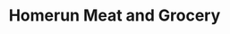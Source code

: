 ---
title: "Homerun Meat and Grocery"
url: /champaign/homerun-meat-and-grocery/
shop: convenience
---